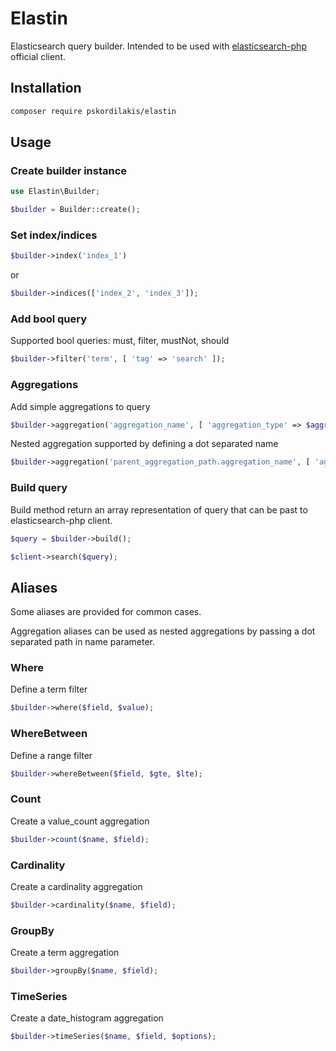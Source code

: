 # Elastin

Elasticsearch query builder. Intended to be used with [elasticsearch-php](https://github.com/elastic/elasticsearch-php) official client.

## Installation

``` bash
composer require pskordilakis/elastin
```

## Usage

### Create builder instance

``` php
use Elastin\Builder;

$builder = Builder::create();
```

### Set index/indices
``` php
$builder->index('index_1')
```

or

``` php
$builder->indices(['index_2', 'index_3']);
```


### Add bool query

Supported bool queries: must, filter, mustNot, should

``` php
$builder->filter('term', [ 'tag' => 'search' ]);
```

### Aggregations

Add simple aggregations to query

``` php
$builder->aggregation('aggregation_name', [ 'aggregation_type' => $aggregation_body ]);
```

Nested aggregation supported by defining a dot separated name

``` php
$builder->aggregation('parent_aggregation_path.aggregation_name', [ 'aggregation_type' => $aggregation_body ]);
```

### Build query

Build method return an array representation of query that can be past to elasticsearch-php client.

``` php
$query = $builder->build();

$client->search($query);
```

## Aliases

Some aliases are provided for common cases.

Aggregation aliases can be used as nested aggregations by passing a dot separated path in name parameter.

### Where

Define a term filter

``` php
$builder->where($field, $value);
```

### WhereBetween

Define a range filter

``` php
$builder->whereBetween($field, $gte, $lte);
```

### Count

Create a value_count aggregation

``` php
$builder->count($name, $field);
```

### Cardinality

Create a cardinality aggregation

``` php
$builder->cardinality($name, $field);
```

### GroupBy

Create a term aggregation

``` php
$builder->groupBy($name, $field);
```

### TimeSeries

Create a date_histogram aggregation

``` php
$builder->timeSeries($name, $field, $options);
```
